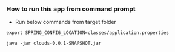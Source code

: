 ### How to run this app from command prompt
- Run below commands from target folder
```
export SPRING_CONFIG_LOCATION=classes/application.properties

java -jar clouds-0.0.1-SNAPSHOT.jar
```
